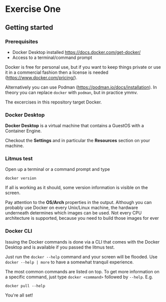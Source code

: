 # Exercise One

## Getting started

### Prerequisites

- Docker Desktop installed
  https://docs.docker.com/get-docker/
- Access to a terminal/command prompt

Docker is free for personal use, but if you want to keep things private or use it in a commercial fashion then a license is needed (https://www.docker.com/pricing/).

Alternatively you can use Podman (https://podman.io/docs/installation). In theory you can replace `docker` with `podman`, but in practice ymmv.

The excercises in this repository target Docker.

### Docker Desktop

**Docker Desktop** is a virtual machine that contains a GuestOS with a Container Engine.

Checkout the **Settings** and in particular the **Resources** section on your machine.

### Litmus test

Open up a terminal or a command prompt and type

```shell
docker version
```

If all is working as it should, some version information is visible on the screen.

Pay attention to the **OS/Arch** properties in the output. Although you can probably use Docker on every Unix/Linux machine, the hardware underneath determines which images can be used. Not every CPU architecture is supported, because you need to build those images for ever

### Docker CLI

Issuing the Docker commands is done via a CLI that comes with the Docker Desktop and is available if you passed the litmus test.

Just run the `docker --help` command and your screen will be flooded. Use `docker --help | more` to have a somewhat tranquil experience.

The most common commands are listed on top. To get more information on a specific command, just type `docker <command>` followed by `--help`. E.g.

```shell
docker pull --help
```

You're all set!
